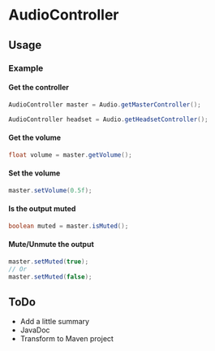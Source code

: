 # AudioController

## Usage

### Example
#### Get the controller
```java
AudioController master = Audio.getMasterController();
```
```java
AudioController headset = Audio.getHeadsetController();
```

#### Get the volume
```java
float volume = master.getVolume();
```

#### Set the volume
```java
master.setVolume(0.5f);
```

#### Is the output muted
```java
boolean muted = master.isMuted();
```

#### Mute/Unmute the output
```java
master.setMuted(true);
// Or
master.setMuted(false);
```

## ToDo
 * Add a little summary
 * JavaDoc
 * Transform to Maven project